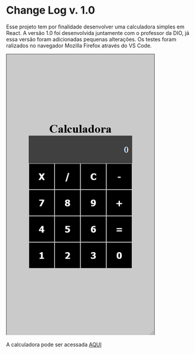 # Change Log v. 1.0

Esse projeto tem por finalidade desenvolver uma calculadora simples em React. A versão 1.0 foi desenvolvida juntamente com o professor da DIO, já essa versão foram adicionadas pequenas alterações. Os testes foram ralizados no navegador Mozilla Firefox através do VS Code.

![Organização dos Arquivos](https://github.com/Igor-Wolf/calculadora/blob/main/demo.png?raw=true)


A calculadora pode ser acessada [AQUI](https://igor-wolf.github.io/calculadora/)

